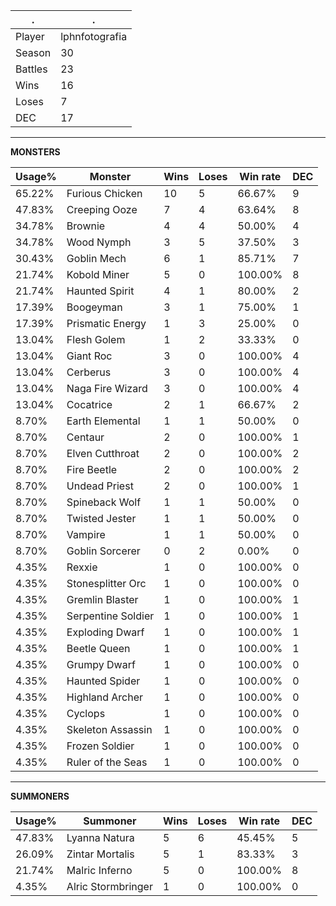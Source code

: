 .|.
|-|-
Player|lphnfotografia
Season|30
Battles|23
Wins|16
Loses|7
DEC|17

---
**MONSTERS**

Usage%|Monster|Wins|Loses|Win rate|DEC|
-|-|-|-|-|-|
65.22%|Furious Chicken|10|5|66.67%|9|
47.83%|Creeping Ooze|7|4|63.64%|8|
34.78%|Brownie|4|4|50.00%|4|
34.78%|Wood Nymph|3|5|37.50%|3|
30.43%|Goblin Mech|6|1|85.71%|7|
21.74%|Kobold Miner|5|0|100.00%|8|
21.74%|Haunted Spirit|4|1|80.00%|2|
17.39%|Boogeyman|3|1|75.00%|1|
17.39%|Prismatic Energy|1|3|25.00%|0|
13.04%|Flesh Golem|1|2|33.33%|0|
13.04%|Giant Roc|3|0|100.00%|4|
13.04%|Cerberus|3|0|100.00%|4|
13.04%|Naga Fire Wizard|3|0|100.00%|4|
13.04%|Cocatrice|2|1|66.67%|2|
8.70%|Earth Elemental|1|1|50.00%|0|
8.70%|Centaur|2|0|100.00%|1|
8.70%|Elven Cutthroat|2|0|100.00%|2|
8.70%|Fire Beetle|2|0|100.00%|2|
8.70%|Undead Priest|2|0|100.00%|1|
8.70%|Spineback Wolf|1|1|50.00%|0|
8.70%|Twisted Jester|1|1|50.00%|0|
8.70%|Vampire|1|1|50.00%|0|
8.70%|Goblin Sorcerer|0|2|0.00%|0|
4.35%|Rexxie|1|0|100.00%|0|
4.35%|Stonesplitter Orc|1|0|100.00%|0|
4.35%|Gremlin Blaster|1|0|100.00%|1|
4.35%|Serpentine Soldier|1|0|100.00%|1|
4.35%|Exploding Dwarf|1|0|100.00%|1|
4.35%|Beetle Queen|1|0|100.00%|1|
4.35%|Grumpy Dwarf|1|0|100.00%|0|
4.35%|Haunted Spider|1|0|100.00%|0|
4.35%|Highland Archer|1|0|100.00%|0|
4.35%|Cyclops|1|0|100.00%|0|
4.35%|Skeleton Assassin|1|0|100.00%|0|
4.35%|Frozen Soldier|1|0|100.00%|0|
4.35%|Ruler of the Seas|1|0|100.00%|0|

---
**SUMMONERS**

Usage%|Summoner|Wins|Loses|Win rate|DEC|
-|-|-|-|-|-|
47.83%|Lyanna Natura|5|6|45.45%|5|
26.09%|Zintar Mortalis|5|1|83.33%|3|
21.74%|Malric Inferno|5|0|100.00%|8|
4.35%|Alric Stormbringer|1|0|100.00%|0|
